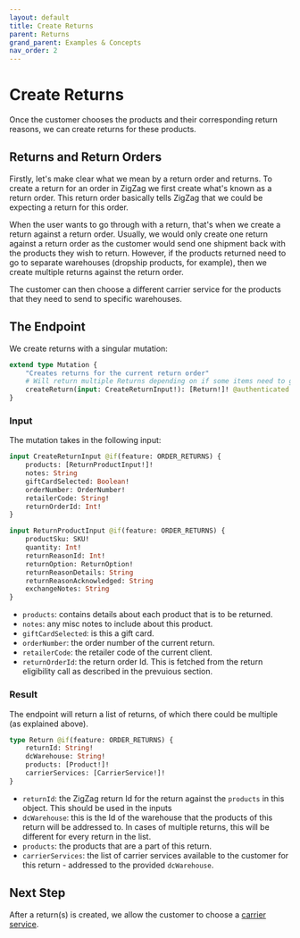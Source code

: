 ```yaml
---
layout: default
title: Create Returns
parent: Returns
grand_parent: Examples & Concepts
nav_order: 2
---
```

# Create Returns
Once the customer chooses the products and their corresponding return reasons, we can create returns 
for these products.

## Returns and Return Orders
Firstly, let's make clear what we mean by a return order and returns. To create a return for an 
order in ZigZag we first create what's known as a return order. This return order basically tells
ZigZag that we could be expecting a return for this order.

When the user wants to go through with a return, that's when we create a return against a return
order. Usually, we would only create one return against a return order as the customer would send
one shipment back with the products they wish to return. However, if the products returned need to 
go to separate warehouses (dropship products, for example), then we create multiple returns against 
the return order. 

The customer can then choose a different carrier service for the products that they need to send
to specific warehouses.

## The Endpoint
We create returns with a singular mutation:

```graphql
extend type Mutation {
    "Creates returns for the current return order"
    # Will return multiple Returns depending on if some items need to go to different warehouses
    createReturn(input: CreateReturnInput!): [Return!]! @authenticated @if(feature: ORDER_RETURNS)
}
```

### Input
The mutation takes in the following input:

```graphql
input CreateReturnInput @if(feature: ORDER_RETURNS) {
    products: [ReturnProductInput!]!
    notes: String
    giftCardSelected: Boolean!
    orderNumber: OrderNumber!
    retailerCode: String!
    returnOrderId: Int!
}

input ReturnProductInput @if(feature: ORDER_RETURNS) {
    productSku: SKU!
    quantity: Int!
    returnReasonId: Int!
    returnOption: ReturnOption!
    returnReasonDetails: String
    returnReasonAcknowledged: String
    exchangeNotes: String
}
```

- `products`: contains details about each product that is to be returned.
- `notes`: any misc notes to include about this product.
- `giftCardSelected`: is this a gift card.
- `orderNumber`: the order number of the current return.
- `retailerCode`: the retailer code of the current client.
- `returnOrderId`: the return order Id. This is fetched from the return eligibility call as 
described in the prevuious section.

### Result
The endpoint will return a list of returns, of which there could be multiple (as explained above).

```graphql
type Return @if(feature: ORDER_RETURNS) {
    returnId: String!
    dcWarehouse: String!
    products: [Product!]!
    carrierServices: [CarrierService!]!
}
```

- `returnId`: the ZigZag return Id for the return against the `products` in this object. This should
be used in the inputs 
- `dcWarehouse`: this is the Id of the warehouse that the products of this return will be addressed
to. In cases of multiple returns, this will be different for every return in the list.
- `products`: the products that are a part of this return.
- `carrierServices`: the list of carrier services available to the customer for this return - 
addressed to the provided `dcWarehouse`.

## Next Step
After a return(s) is created, we allow the customer to choose a [carrier service](../returns/complete_return.html).
